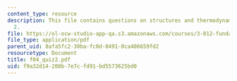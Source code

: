 ```yaml
---
content_type: resource
description: This file contains questions on structures and thermodynamics in quiz
  2.
file: https://ol-ocw-studio-app-qa.s3.amazonaws.com/courses/3-012-fundamentals-of-materials-science-fall-2005/f9a32d14208b7e7cfd91bd5573625bd0_f04_quiz2.pdf
file_type: application/pdf
parent_uid: 8afa5fc2-30ba-fc0d-8491-0ca406659fd2
resourcetype: Document
title: f04_quiz2.pdf
uid: f9a32d14-208b-7e7c-fd91-bd5573625bd0
---
```

